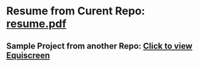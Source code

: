 # Resume from Curent Repo:  [resume.pdf](https://github.com/PsyCas/cuny2x/blob/master/resume.pdf) #
## Sample Project from another Repo:  [Click to view Equiscreen](https://github.com/PsyCas/EquiScreen) ##
